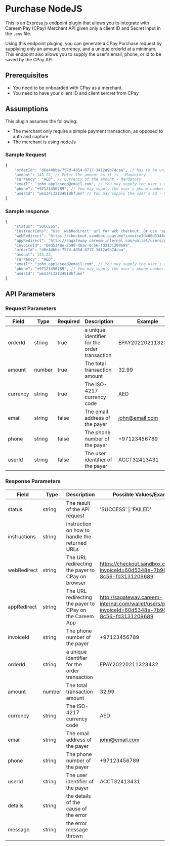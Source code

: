 # Purchase NodeJS 

This is an Express.js endpoint plugin that allows you to integrate with Careem Pay (CPay) Merchant API given only a client ID and Secret input in the `.env` file. 

Using this endpoint pluging, you can generate a CPay Purchase request by supplying only an amount, currency, and a unique orderId at a minimum. This endpoint also allows you to supply the user's email, phone, or id to be saved by the CPay API. 

## Prerequisites
- You need to be onboarded with CPay as a merchant.
- You need to have your client ID and client sercret from CPay


## Assumptions
This plugin assumes the following:
- The merchant only require a simple payment transaction, as opposed to auth and capture
- The merchant is using nodeJs


### Sample Request
```js
{
    "orderId": "d6e44bbe-757d-4854-8717-3412a9b74caa", // has to be unique orderId - Mandatory
    "amount": 143.22, // Enter the amount as it is - Mandatory
    "currency": "AED", // Currency of the amount - Mandatory
    "email": "john.appleseed@email.com", // You may supply the user's email - Optional
    "phone": "+97123456789", // You may supply the user's phone number - Optional
    "userId": "we134132134918hfuen" // You may supply the user's id - Optional
}
```
### Sample response
```js
{
    "status": "SUCCESS",
    "instructions": "Use 'webRedirect' url for web checkout. Or use 'appRedirect' url for app checkout.",
    "webRedirect": "https://checkout.sandbox.cpay.me?invoiceId=60d5348e-7b98-46ac-8c56-fd3131209689",
    "appRedirect": "http://sagateway.careem-internal.com/wallet/users/payments?invoiceId=60d5348e-7b98-46ac-8c56-fd3131209689",
    "invoiceId": "60d5348e-7b98-46ac-8c56-fd3131209689",
    "orderId": "d6e44bbe-757d-4854-8717-3412a9b74caa",
    "amount": 143.22,
    "currency": "AED",
    "email": "john.appleseed@email.com", // You may supply the user's email - Optional
    "phone": "+97123456789", // You may supply the user's phone number - Optional
    "userId": "we134132134918hfuen"
}
```

## API Parameters

### Request Parameters
| Field    | Type   | Required | Description                                   | Example            |
|----------|--------|----------|-----------------------------------------------|--------------------|
| orderId  | string | true     | a unique identifier for the order transaction | EPAY20220211323432 |
| amount   | number | true     | The total transaction amount                  | 32.99              |
| currency | string | true     | The ISO-4217 currency code                    | AED                |
| email    | string | false    | The email address of the payer                | john@email.com     |
| phone    | string | false    | The phone number of the payer                 | +97123456789       |
| userId   | string | false    | The user identifier of the payer              | ACCT32413431       |

### Response Parameters
| Field        | Type   | Description                                             | Possible Values/Example                                                                                   |
|--------------|--------|---------------------------------------------------------|-----------------------------------------------------------------------------------------------------------|
| status       | string | The result of the API request                           | 'SUCCESS' \| 'FAILED'                                                                                     |
| instructions | string | instruction on how to handle the returned URLs          |                                                                                                           |
| webRedirect  | string | The URL redirecting the payer to CPay on browser        | https://checkout.sandbox.cpay.me?invoiceId=60d5348e-7b98-46ac-8c56-fd3131209689                           |
| appRedirect  | string | The URL redirecting the payer to CPay on the Careem App | http://sagateway.careem-internal.com/wallet/users/payments?invoiceId=60d5348e-7b98-46ac-8c56-fd3131209689 |
| invoiceId    | string | The phone number of the payer                           | +97123456789                                                                                              |
| orderId      | string | a unique identifier for the order transaction           | EPAY20220211323432                                                                                        |
| amount       | number | The total transaction amount                            | 32.99                                                                                                     |
| currency     | string | The ISO-4217 currency code                              | AED                                                                                                       |
| email        | string | The email address of the payer                          | john@email.com                                                                                            |
| phone        | string | The phone number of the payer                           | +97123456789                                                                                              |
| userId       | string | The user identifier of the payer                        | ACCT32413431                                                                                              |
| details      | string | the details of the cause of the error                   |                                                                                                           |
| message      | string | the error message thrown                                |                                                                                                           |